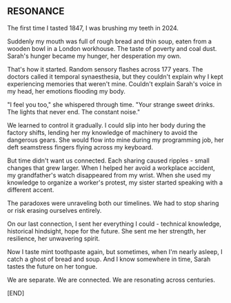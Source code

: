 ## RESONANCE

The first time I tasted 1847, I was brushing my teeth in 2024.

Suddenly my mouth was full of rough bread and thin soup, eaten from a wooden bowl in a London workhouse. The taste of poverty and coal dust. Sarah's hunger became my hunger, her desperation my own.

That's how it started. Random sensory flashes across 177 years. The doctors called it temporal synaesthesia, but they couldn't explain why I kept experiencing memories that weren't mine. Couldn't explain Sarah's voice in my head, her emotions flooding my body.

"I feel you too," she whispered through time. "Your strange sweet drinks. The lights that never end. The constant noise."

We learned to control it gradually. I could slip into her body during the factory shifts, lending her my knowledge of machinery to avoid the dangerous gears. She would flow into mine during my programming job, her deft seamstress fingers flying across my keyboard.

But time didn't want us connected. Each sharing caused ripples - small changes that grew larger. When I helped her avoid a workplace accident, my grandfather's watch disappeared from my wrist. When she used my knowledge to organize a worker's protest, my sister started speaking with a different accent.

The paradoxes were unraveling both our timelines. We had to stop sharing or risk erasing ourselves entirely.

On our last connection, I sent her everything I could - technical knowledge, historical hindsight, hope for the future. She sent me her strength, her resilience, her unwavering spirit.

Now I taste mint toothpaste again, but sometimes, when I'm nearly asleep, I catch a ghost of bread and soup. And I know somewhere in time, Sarah tastes the future on her tongue.

We are separate. We are connected. We are resonating across centuries.

[END]
